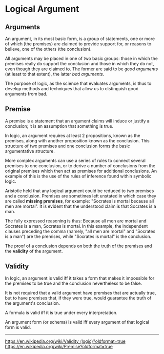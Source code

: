# Logical Argument


## Arguments
An argument, in its most basic form, is a group of statements, one or more of which (the premises) are claimed to provide support for, or reasons to believe, one of the others (the conclusion).

All arguments may be placed in one of two basic groups: those in which the premises really do support the conclusion and those in which they do not, even though they are claimed to. The former are said to be _good arguments_ (at least to that extent), the latter _bad arguments_.

The purpose of logic, as the science that evaluates arguments, is thus to develop methods and techniques that allow us to distinguish good arguments from bad.


## Premise
A premise is a statement that an argument claims will induce or justify a conclusion; it is an assumption that something is true.

In logic, an argument requires at least 2 propositions, known as the premises, along with another proposition known as the conclusion. This structure of two premises and one conclusion forms the basic argumentative structure.

More complex arguments can use a series of rules to connect several premises to one conclusion, or to derive a number of conclusions from the original premises which then act as premises for additional conclusions. An example of this is the use of the rules of inference found within symbolic logic.

Aristotle held that any logical argument could be reduced to two premises and a conclusion. Premises are sometimes left unstated in which case they are called __missing premises__, for example: "Socrates is mortal because all men are mortal". It is evident that the understood claim is that Socrates is a man.

The fully expressed reasoning is thus: Because all men are mortal and Socrates is a man, Socrates is mortal. In this example, the independent clauses preceding the comma (namely, "all men are mortal" and "Socrates is a man") are the premises, while "Socrates is mortal" is the conclusion.

The proof of a conclusion depends on both the truth of the premises and the **validity** of the argument.


## Validity
In logic, an argument is valid iff it takes a form that makes it impossible for the premises to be true and the conclusion nevertheless to be false.

It is not required that a valid argument have premises that are actually true, but to have premises that, if they were true, would guarantee the truth of the argument's conclusion.

A formula is valid iff it is true under every interpretation.

An argument form (or schema) is valid iff every argument of that logical form is valid.





---

https://en.wikipedia.org/wiki/Validity_(logic)?oldformat=true
https://en.wikipedia.org/wiki/Premise?oldformat=true
